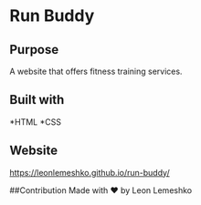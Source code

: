 # Run Buddy

## Purpose
A website that offers fitness training services.

## Built with 
*HTML
*CSS

## Website
https://leonlemeshko.github.io/run-buddy/

##Contribution
Made with ❤️ by Leon Lemeshko
